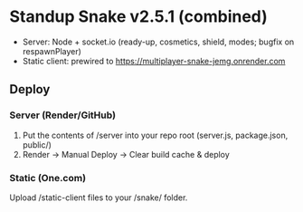 # Standup Snake v2.5.1 (combined)
- Server: Node + socket.io (ready-up, cosmetics, shield, modes; bugfix on respawnPlayer)
- Static client: prewired to https://multiplayer-snake-jemg.onrender.com

## Deploy
### Server (Render/GitHub)
1) Put the contents of /server into your repo root (server.js, package.json, public/)
2) Render → Manual Deploy → Clear build cache & deploy

### Static (One.com)
Upload /static-client files to your /snake/ folder.
